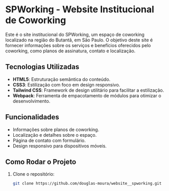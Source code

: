 # SPWorking - Website Institucional de Coworking

Este é o site institucional do SPWorking, um espaço de coworking localizado na região do Butantã, em São Paulo. O objetivo deste site é fornecer informações sobre os serviços e benefícios oferecidos pelo coworking, como planos de assinatura, contato e localização.

## Tecnologias Utilizadas

- **HTML5**: Estruturação semântica do conteúdo.
- **CSS3**: Estilização com foco em design responsivo.
- **Tailwind CSS**: Framework de design utilitário para facilitar a estilização.
- **Webpack**: Ferramenta de empacotamento de módulos para otimizar o desenvolvimento.

## Funcionalidades

- Informações sobre planos de coworking.
- Localização e detalhes sobre o espaço.
- Página de contato com formulário.
- Design responsivo para dispositivos móveis.

## Como Rodar o Projeto

1. Clone o repositório:
   ```bash
   git clone https://github.com/douglas-moura/website__spworking.git
   ```
